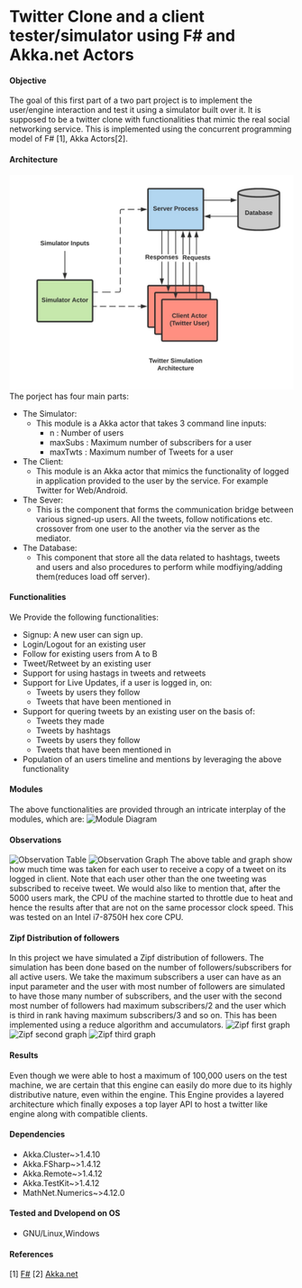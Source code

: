 # Twitter Clone and a client tester/simulator using F# and Akka.net Actors

#### Objective

The goal of this first part of a two part project is to implement the user/engine interaction and test it
using a simulator built over it. It is supposed to be a twitter clone with functionalities that mimic the real social networking service. This is implemented using the concurrent programming model of
F# [1], Akka Actors[2].

#### Architecture
![Architecture Diagram](./images/architecture.jpeg)
The porject has four main parts:
* The Simulator:
	* This module is a Akka actor that takes 3 command line inputs:
        * n : Number of users
        * maxSubs : Maximum number of subscribers for a user
        * maxTwts : Maximum number of Tweets for a user
* The Client:
	* This module is an Akka actor that mimics the functionality of logged in application provided to the user by the service. For example Twitter for Web/Android.
* The Sever:
	* This is the component that forms the communication bridge between various signed-up users. All the tweets, follow notifications etc. crossover from one user to the another via the server as the mediator.
* The Database:
	* This component that store all the data related to hashtags, tweets and users and also procedures to perform while modfiying/adding them(reduces load off server).

#### Functionalities
We Provide the following functionalities:
* Signup: A new user can sign up.
* Login/Logout for an existing user
* Follow for existing users from A to B
* Tweet/Retweet by an existing user
* Support for using hastags in tweets and retweets
* Support for Live Updates, if a user is logged in, on:
    * Tweets by users they follow
    * Tweets that have been mentioned in
* Support for quering tweets by an existing user on the basis of:
	* Tweets they made
	* Tweets by hashtags
	* Tweets by users they follow
	* Tweets that have been mentioned in
* Population of an users timeline and mentions by leveraging the above functionality

#### Modules
The above functionalities are provided through an intricate interplay of the modules, which are:
![Module Diagram](./images/module_diag.jpg)

#### Observations
![Observation Table](./images/obsrv_tbl.png)
![Observation Graph](./images/graph.png)
The above table and graph show how much time was taken for each user to receive a copy of a tweet on
its logged in client. Note that each user other than the one tweeting was subscribed to receive tweet. We
would also like to mention that, after the 5000 users mark, the CPU of the machine started to throttle
due to heat and hence the results after that are not on the same processor clock speed. This was tested
on an Intel i7-8750H hex core CPU.

#### Zipf Distribution of followers
In this project we have simulated a Zipf distribution of followers. The simulation has been done based on the number of followers/subscribers for all active users. We take the maximum subscribers a user can have as an input parameter and the user with most number of followers are simulated to have those many number of subscribers, and the user with the second most number of followers had maximum subscribers/2 and the user which is third in rank having maximum subscribers/3 and so on. This has been implemented using a reduce algorithm and accumulators.
![Zipf first graph](./images/zipf1.png)
![Zipf second graph](./images/zipf2.png)
![Zipf third graph](./images/zipf3.png)

#### Results
Even though we were able to host a maximum of 100,000 users on the test machine, we are certain that
this engine can easily do more due to its highly distributive nature, even within the engine. This Engine
provides a layered architecture which finally exposes a top layer API to host a twitter like engine along
with compatible clients.

#### Dependencies
* Akka.Cluster~>1.4.10
* Akka.FSharp~>1.4.12
* Akka.Remote~>1.4.12
* Akka.TestKit~>1.4.12
* MathNet.Numerics~>4.12.0

#### Tested and Dvelopend on OS
* GNU/Linux,Windows

#### References
[1] [F#](https://fsharp.org/docs/)
[2] [Akka.net](https://getakka.net/articles/intro/what-is-akka.html)

